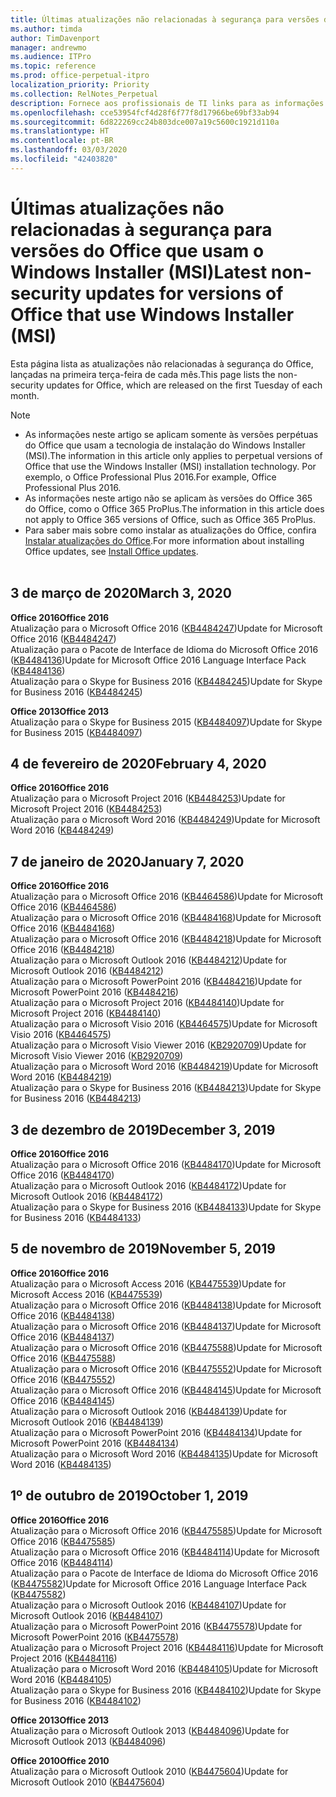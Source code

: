```yaml
---
title: Últimas atualizações não relacionadas à segurança para versões do Office que usam o Windows Installer (MSI)
ms.author: timda
author: TimDavenport
manager: andrewmo
ms.audience: ITPro
ms.topic: reference
ms.prod: office-perpetual-itpro
localization_priority: Priority
ms.collection: RelNotes_Perpetual
description: Fornece aos profissionais de TI links para as informações mais recentes sobre atualizações que não são de segurança para versões perpétuas do Office 2016, Office 2013 e Office 2010
ms.openlocfilehash: cce53954fcf4d28f6f77f8d17966be69bf33ab94
ms.sourcegitcommit: 6d822269cc24b803dce007a19c5600c1921d110a
ms.translationtype: HT
ms.contentlocale: pt-BR
ms.lasthandoff: 03/03/2020
ms.locfileid: "42403820"
---
```

# <a name="latest-non-security-updates-for-versions-of-office-that-use-windows-installer-msi"></a><span data-ttu-id="81dc5-103">Últimas atualizações não relacionadas à segurança para versões do Office que usam o Windows Installer (MSI)</span><span class="sxs-lookup"><span data-stu-id="81dc5-103">Latest non-security updates for versions of Office that use Windows Installer (MSI)</span></span>

<span data-ttu-id="81dc5-104">Esta página lista as atualizações não relacionadas à segurança do Office, lançadas na primeira terça-feira de cada mês.</span><span class="sxs-lookup"><span data-stu-id="81dc5-104">This page lists the non-security updates for Office, which are released on the first Tuesday of each month.</span></span>

> [!NOTE]
> - <span data-ttu-id="81dc5-105">As informações neste artigo se aplicam somente às versões perpétuas do Office que usam a tecnologia de instalação do Windows Installer (MSI).</span><span class="sxs-lookup"><span data-stu-id="81dc5-105">The information in this article only applies to perpetual versions of Office that use the Windows Installer (MSI) installation technology.</span></span> <span data-ttu-id="81dc5-106">Por exemplo, o Office Professional Plus 2016.</span><span class="sxs-lookup"><span data-stu-id="81dc5-106">For example, Office Professional Plus 2016.</span></span>
> - <span data-ttu-id="81dc5-107">As informações neste artigo não se aplicam às versões do Office 365 do Office, como o Office 365 ProPlus.</span><span class="sxs-lookup"><span data-stu-id="81dc5-107">The information in this article does not apply to Office 365 versions of Office, such as Office 365 ProPlus.</span></span>
> - <span data-ttu-id="81dc5-108">Para saber mais sobre como instalar as atualizações do Office, confira [Instalar atualizações do Office](https://support.office.com/article/2ab296f3-7f03-43a2-8e50-46de917611c5).</span><span class="sxs-lookup"><span data-stu-id="81dc5-108">For more information about installing Office updates, see [Install Office updates](https://support.office.com/article/2ab296f3-7f03-43a2-8e50-46de917611c5).</span></span>
<br/><br/>

## <a name="march-3-2020"></a><span data-ttu-id="81dc5-109">3 de março de 2020</span><span class="sxs-lookup"><span data-stu-id="81dc5-109">March 3, 2020</span></span>

<span data-ttu-id="81dc5-110">**Office 2016**</span><span class="sxs-lookup"><span data-stu-id="81dc5-110">**Office 2016**</span></span><br/>
<span data-ttu-id="81dc5-111">Atualização para o Microsoft Office 2016 ([KB4484247](https://support.microsoft.com/help/4484247))</span><span class="sxs-lookup"><span data-stu-id="81dc5-111">Update for Microsoft Office 2016 ([KB4484247](https://support.microsoft.com/help/4484247))</span></span><br/> <span data-ttu-id="81dc5-112">Atualização para o Pacote de Interface de Idioma do Microsoft Office 2016 ([KB4484136](https://support.microsoft.com/help/4484136))</span><span class="sxs-lookup"><span data-stu-id="81dc5-112">Update for Microsoft Office 2016 Language Interface Pack ([KB4484136](https://support.microsoft.com/help/4484136))</span></span><br/>
<span data-ttu-id="81dc5-113">Atualização para o Skype for Business 2016 ([KB4484245](https://support.microsoft.com/help/4484245))</span><span class="sxs-lookup"><span data-stu-id="81dc5-113">Update for Skype for Business 2016 ([KB4484245](https://support.microsoft.com/help/4484245))</span></span> <br/>

<span data-ttu-id="81dc5-114">**Office 2013**</span><span class="sxs-lookup"><span data-stu-id="81dc5-114">**Office 2013**</span></span><br/>
<span data-ttu-id="81dc5-115">Atualização para o Skype for Business 2015 ([KB4484097](https://support.microsoft.com/help/4484097))</span><span class="sxs-lookup"><span data-stu-id="81dc5-115">Update for Skype for Business 2015 ([KB4484097](https://support.microsoft.com/help/4484097))</span></span><br/>


## <a name="february-4-2020"></a><span data-ttu-id="81dc5-116">4 de fevereiro de 2020</span><span class="sxs-lookup"><span data-stu-id="81dc5-116">February 4, 2020</span></span>

<span data-ttu-id="81dc5-117">**Office 2016**</span><span class="sxs-lookup"><span data-stu-id="81dc5-117">**Office 2016**</span></span><br/>
<span data-ttu-id="81dc5-118">Atualização para o Microsoft Project 2016 ([KB4484253](https://support.microsoft.com/help/4484253))</span><span class="sxs-lookup"><span data-stu-id="81dc5-118">Update for Microsoft Project 2016 ([KB4484253](https://support.microsoft.com/help/4484253))</span></span> <br/>
<span data-ttu-id="81dc5-119">Atualização para o Microsoft Word 2016 ([KB4484249](https://support.microsoft.com/help/4484249))</span><span class="sxs-lookup"><span data-stu-id="81dc5-119">Update for Microsoft Word 2016 ([KB4484249](https://support.microsoft.com/help/4484249))</span></span> <br/>

## <a name="january-7-2020"></a><span data-ttu-id="81dc5-120">7 de janeiro de 2020</span><span class="sxs-lookup"><span data-stu-id="81dc5-120">January 7, 2020</span></span>

<span data-ttu-id="81dc5-121">**Office 2016**</span><span class="sxs-lookup"><span data-stu-id="81dc5-121">**Office 2016**</span></span><br/>
<span data-ttu-id="81dc5-122">Atualização para o Microsoft Office 2016 ([KB4464586](https://support.microsoft.com/help/4464586))</span><span class="sxs-lookup"><span data-stu-id="81dc5-122">Update for Microsoft Office 2016 ([KB4464586](https://support.microsoft.com/help/4464586))</span></span> <br/>
<span data-ttu-id="81dc5-123">Atualização para o Microsoft Office 2016 ([KB4484168](https://support.microsoft.com/help/4484168))</span><span class="sxs-lookup"><span data-stu-id="81dc5-123">Update for Microsoft Office 2016 ([KB4484168](https://support.microsoft.com/help/4484168))</span></span> <br/>
<span data-ttu-id="81dc5-124">Atualização para o Microsoft Office 2016 ([KB4484218](https://support.microsoft.com/help/4484218))</span><span class="sxs-lookup"><span data-stu-id="81dc5-124">Update for Microsoft Office 2016 ([KB4484218](https://support.microsoft.com/help/4484218))</span></span> <br/>
<span data-ttu-id="81dc5-125">Atualização para o Microsoft Outlook 2016 ([KB4484212](https://support.microsoft.com/help/4484212))</span><span class="sxs-lookup"><span data-stu-id="81dc5-125">Update for Microsoft Outlook 2016 ([KB4484212](https://support.microsoft.com/help/4484212))</span></span> <br/>
<span data-ttu-id="81dc5-126">Atualização para o Microsoft PowerPoint 2016 ([KB4484216](https://support.microsoft.com/help/4484216))</span><span class="sxs-lookup"><span data-stu-id="81dc5-126">Update for Microsoft PowerPoint 2016 ([KB4484216](https://support.microsoft.com/help/4484216))</span></span> <br/>
<span data-ttu-id="81dc5-127">Atualização para o Microsoft Project 2016 ([KB4484140](https://support.microsoft.com/help/4484140))</span><span class="sxs-lookup"><span data-stu-id="81dc5-127">Update for Microsoft Project 2016 ([KB4484140](https://support.microsoft.com/help/4484140))</span></span> <br/>
<span data-ttu-id="81dc5-128">Atualização para o Microsoft Visio 2016 ([KB4464575](https://support.microsoft.com/help/4464575))</span><span class="sxs-lookup"><span data-stu-id="81dc5-128">Update for Microsoft Visio 2016 ([KB4464575](https://support.microsoft.com/help/4464575))</span></span> <br/>
<span data-ttu-id="81dc5-129">Atualização para o Microsoft Visio Viewer 2016 ([KB2920709](https://support.microsoft.com/help/2920709))</span><span class="sxs-lookup"><span data-stu-id="81dc5-129">Update for Microsoft Visio Viewer 2016 ([KB2920709](https://support.microsoft.com/help/2920709))</span></span> <br/>
<span data-ttu-id="81dc5-130">Atualização para o Microsoft Word 2016 ([KB4484219](https://support.microsoft.com/help/4484219))</span><span class="sxs-lookup"><span data-stu-id="81dc5-130">Update for Microsoft Word 2016 ([KB4484219](https://support.microsoft.com/help/4484219))</span></span> <br/>
<span data-ttu-id="81dc5-131">Atualização para o Skype for Business 2016 ([KB4484213](https://support.microsoft.com/help/4484213))</span><span class="sxs-lookup"><span data-stu-id="81dc5-131">Update for Skype for Business 2016 ([KB4484213](https://support.microsoft.com/help/4484213))</span></span> <br/>


## <a name="december-3-2019"></a><span data-ttu-id="81dc5-132">3 de dezembro de 2019</span><span class="sxs-lookup"><span data-stu-id="81dc5-132">December 3, 2019</span></span>

<span data-ttu-id="81dc5-133">**Office 2016**</span><span class="sxs-lookup"><span data-stu-id="81dc5-133">**Office 2016**</span></span><br/>
<span data-ttu-id="81dc5-134">Atualização para o Microsoft Office 2016 ([KB4484170](https://support.microsoft.com/help/4484170))</span><span class="sxs-lookup"><span data-stu-id="81dc5-134">Update for Microsoft Office 2016 ([KB4484170](https://support.microsoft.com/help/4484170))</span></span> <br/>
<span data-ttu-id="81dc5-135">Atualização para o Microsoft Outlook 2016 ([KB4484172](https://support.microsoft.com/help/4484172))</span><span class="sxs-lookup"><span data-stu-id="81dc5-135">Update for Microsoft Outlook 2016 ([KB4484172](https://support.microsoft.com/help/4484172))</span></span> <br/>
<span data-ttu-id="81dc5-136">Atualização para o Skype for Business 2016 ([KB4484133](https://support.microsoft.com/help/4484133))</span><span class="sxs-lookup"><span data-stu-id="81dc5-136">Update for Skype for Business 2016 ([KB4484133](https://support.microsoft.com/help/4484133))</span></span> <br/>

## <a name="november-5-2019"></a><span data-ttu-id="81dc5-137">5 de novembro de 2019</span><span class="sxs-lookup"><span data-stu-id="81dc5-137">November 5, 2019</span></span>

<span data-ttu-id="81dc5-138">**Office 2016**</span><span class="sxs-lookup"><span data-stu-id="81dc5-138">**Office 2016**</span></span><br/>
<span data-ttu-id="81dc5-139">Atualização para o Microsoft Access 2016 ([KB4475539](https://support.microsoft.com/help/4475539))</span><span class="sxs-lookup"><span data-stu-id="81dc5-139">Update for Microsoft Access 2016 ([KB4475539](https://support.microsoft.com/help/4475539))</span></span> <br/>
<span data-ttu-id="81dc5-140">Atualização para o Microsoft Office 2016 ([KB4484138](https://support.microsoft.com/help/4484138))</span><span class="sxs-lookup"><span data-stu-id="81dc5-140">Update for Microsoft Office 2016 ([KB4484138](https://support.microsoft.com/help/4484138))</span></span> <br/>
<span data-ttu-id="81dc5-141">Atualização para o Microsoft Office 2016 ([KB4484137](https://support.microsoft.com/help/4484137))</span><span class="sxs-lookup"><span data-stu-id="81dc5-141">Update for Microsoft Office 2016 ([KB4484137](https://support.microsoft.com/help/4484137))</span></span> <br/>
<span data-ttu-id="81dc5-142">Atualização para o Microsoft Office 2016 ([KB4475588](https://support.microsoft.com/help/4475588))</span><span class="sxs-lookup"><span data-stu-id="81dc5-142">Update for Microsoft Office 2016 ([KB4475588](https://support.microsoft.com/help/4475588))</span></span> <br/>
<span data-ttu-id="81dc5-143">Atualização para o Microsoft Office 2016 ([KB4475552](https://support.microsoft.com/help/4475552))</span><span class="sxs-lookup"><span data-stu-id="81dc5-143">Update for Microsoft Office 2016 ([KB4475552](https://support.microsoft.com/help/4475552))</span></span> <br/>
<span data-ttu-id="81dc5-144">Atualização para o Microsoft Office 2016 ([KB4484145](https://support.microsoft.com/help/4484145))</span><span class="sxs-lookup"><span data-stu-id="81dc5-144">Update for Microsoft Office 2016 ([KB4484145](https://support.microsoft.com/help/4484145))</span></span> <br/>
<span data-ttu-id="81dc5-145">Atualização para o Microsoft Outlook 2016 ([KB4484139](https://support.microsoft.com/help/4484139))</span><span class="sxs-lookup"><span data-stu-id="81dc5-145">Update for Microsoft Outlook 2016 ([KB4484139](https://support.microsoft.com/help/4484139))</span></span> <br/>
<span data-ttu-id="81dc5-146">Atualização para o Microsoft PowerPoint 2016 ([KB4484134](https://support.microsoft.com/help/4484134))</span><span class="sxs-lookup"><span data-stu-id="81dc5-146">Update for Microsoft PowerPoint 2016 ([KB4484134](https://support.microsoft.com/help/4484134))</span></span> <br/>
<span data-ttu-id="81dc5-147">Atualização para o Microsoft Word 2016 ([KB4484135](https://support.microsoft.com/help/4484135))</span><span class="sxs-lookup"><span data-stu-id="81dc5-147">Update for Microsoft Word 2016 ([KB4484135](https://support.microsoft.com/help/4484135))</span></span> <br/>

## <a name="october-1-2019"></a><span data-ttu-id="81dc5-148">1º de outubro de 2019</span><span class="sxs-lookup"><span data-stu-id="81dc5-148">October 1, 2019</span></span>

<span data-ttu-id="81dc5-149">**Office 2016**</span><span class="sxs-lookup"><span data-stu-id="81dc5-149">**Office 2016**</span></span><br/>
<span data-ttu-id="81dc5-150">Atualização para o Microsoft Office 2016 ([KB4475585](https://support.microsoft.com/help/4475585))</span><span class="sxs-lookup"><span data-stu-id="81dc5-150">Update for Microsoft Office 2016 ([KB4475585](https://support.microsoft.com/help/4475585))</span></span> <br/> <span data-ttu-id="81dc5-151">Atualização para o Microsoft Office 2016 ([KB4484114](https://support.microsoft.com/help/4484114))</span><span class="sxs-lookup"><span data-stu-id="81dc5-151">Update for Microsoft Office 2016 ([KB4484114](https://support.microsoft.com/help/4484114))</span></span> <br/>
<span data-ttu-id="81dc5-152">Atualização para o Pacote de Interface de Idioma do Microsoft Office 2016 ([KB4475582](https://support.microsoft.com/help/4475582))</span><span class="sxs-lookup"><span data-stu-id="81dc5-152">Update for Microsoft Office 2016 Language Interface Pack ([KB4475582](https://support.microsoft.com/help/4475582))</span></span><br/>
<span data-ttu-id="81dc5-153">Atualização para o Microsoft Outlook 2016 ([KB4484107](https://support.microsoft.com/help/4484107))</span><span class="sxs-lookup"><span data-stu-id="81dc5-153">Update for Microsoft Outlook 2016 ([KB4484107](https://support.microsoft.com/help/4484107))</span></span> <br/>
<span data-ttu-id="81dc5-154">Atualização para o Microsoft PowerPoint 2016 ([KB4475578](https://support.microsoft.com/help/4475578))</span><span class="sxs-lookup"><span data-stu-id="81dc5-154">Update for Microsoft PowerPoint 2016 ([KB4475578](https://support.microsoft.com/help/4475578))</span></span> <br/>
<span data-ttu-id="81dc5-155">Atualização para o Microsoft Project 2016 ([KB4484116](https://support.microsoft.com/help/4484116))</span><span class="sxs-lookup"><span data-stu-id="81dc5-155">Update for Microsoft Project 2016 ([KB4484116](https://support.microsoft.com/help/4484116))</span></span> <br/>
<span data-ttu-id="81dc5-156">Atualização para o Microsoft Word 2016 ([KB4484105](https://support.microsoft.com/help/4484105))</span><span class="sxs-lookup"><span data-stu-id="81dc5-156">Update for Microsoft Word 2016 ([KB4484105](https://support.microsoft.com/help/4484105))</span></span> <br/>
<span data-ttu-id="81dc5-157">Atualização para o Skype for Business 2016 ([KB4484102](https://support.microsoft.com/help/4484102))</span><span class="sxs-lookup"><span data-stu-id="81dc5-157">Update for Skype for Business 2016 ([KB4484102](https://support.microsoft.com/help/4484102))</span></span> <br/>

<span data-ttu-id="81dc5-158">**Office 2013**</span><span class="sxs-lookup"><span data-stu-id="81dc5-158">**Office 2013**</span></span><br/>
<span data-ttu-id="81dc5-159">Atualização para o Microsoft Outlook 2013 ([KB4484096](https://support.microsoft.com/help/4484096))</span><span class="sxs-lookup"><span data-stu-id="81dc5-159">Update for Microsoft Outlook 2013 ([KB4484096](https://support.microsoft.com/help/4484096))</span></span><br/>

<span data-ttu-id="81dc5-160">**Office 2010**</span><span class="sxs-lookup"><span data-stu-id="81dc5-160">**Office 2010**</span></span><br/>
<span data-ttu-id="81dc5-161">Atualização para o Microsoft Outlook 2010 ([KB4475604](https://support.microsoft.com/help/4475604))</span><span class="sxs-lookup"><span data-stu-id="81dc5-161">Update for Microsoft Outlook 2010 ([KB4475604](https://support.microsoft.com/help/4475604))</span></span><br/><br/>

